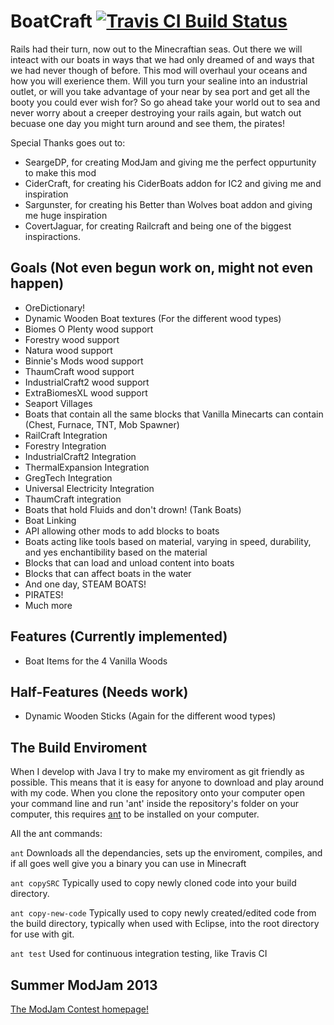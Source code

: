 BoatCraft [![Travis CI Build Status](https://travis-ci.org/k2b6s9j/BoatCraft.png?branch=master)](https://travis-ci.org/k2b6s9j/BoatCraft)
=========

Rails had their turn, now out to the Minecraftian seas. Out there we will inteact with our boats in ways that we had only dreamed of and ways that we had never though of before. This mod will overhaul your oceans and how you will exerience them. Will you turn your sealine into an industrial outlet, or will you take advantage of your near by sea port and get all the booty you could ever wish for? So go ahead take your world out to sea and never worry about a creeper destroying your rails again, but watch out becuase one day you might turn around and see them, the pirates!

Special Thanks goes out to:
- SeargeDP, for creating ModJam and giving me the perfect oppurtunity to make this mod
- CiderCraft, for creating his CiderBoats addon for IC2 and giving me and inspiration
- Sargunster, for creating his Better than Wolves boat addon and giving me huge inspiration
- CovertJaguar, for creating Railcraft and being one of the biggest inspiractions.

## Goals (Not even begun work on, might not even happen)
- OreDictionary!
- Dynamic Wooden Boat textures (For the different wood types)
- Biomes O Plenty wood support
- Forestry wood support
- Natura wood support
- Binnie's Mods wood support
- ThaumCraft wood support
- IndustrialCraft2 wood support
- ExtraBiomesXL wood support
- Seaport Villages
- Boats that contain all the same blocks that Vanilla Minecarts can contain (Chest, Furnace, TNT, Mob Spawner)
- RailCraft Integration
- Forestry Integration
- IndustrialCraft2 Integration
- ThermalExpansion Integration
- GregTech Integration
- Universal Electricity Integration
- ThaumCraft integration
- Boats that hold Fluids and don't drown! (Tank Boats)
- Boat Linking
- API allowing other mods to add blocks to boats
- Boats acting like tools based on material, varying in speed, durability, and yes enchantibility based on the material
- Blocks that can load and unload content into boats
- Blocks that can affect boats in the water
- And one day, STEAM BOATS!
- PIRATES!
- Much more

## Features (Currently implemented)
- Boat Items for the 4 Vanilla Woods

## Half-Features (Needs work)
- Dynamic Wooden Sticks (Again for the different wood types)

## The Build Enviroment
When I develop with Java I try to make my enviroment as git friendly as possible. This means that it is easy for anyone to download and play around with my code. When you clone the repository onto your computer open your command line and run 'ant' inside the repository's folder on your computer, this requires [ant](http://ant.apache.org/manual/install.html) to be installed on your computer.

All the ant commands:

`ant` Downloads all the dependancies, sets up the enviroment, compiles, and if all goes well give you a binary you can use in Minecraft

`ant copySRC` Typically used to copy newly cloned code into your build directory.

`ant copy-new-code` Typically used to copy newly created/edited code from the build directory, typically when used with Eclipse, into the root directory for use with git.

`ant test` Used for continuous integration testing, like Travis CI

## Summer ModJam 2013
[The ModJam Contest homepage!](http://mcp.ocean-labs.de/page.php?7)

